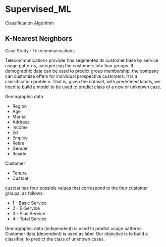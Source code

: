 # Supervised_ML
Classification Algorithm

## K-Nearest Neighbors

Case Study : Telecommunications 

Telecommunications provider has segmented its customer base by service usage patterns, categorizing the customers into four groups. If demographic data can be used to predict group membership, the company can customize offers for individual prospective customers. It is a classification problem. That is, given the dataset, with predefined labels, we need to build a model to be used to predict class of a new or unknown case.

Demographic data

* Region
* Age
* Marital
* Address
* Income
* Ed
* Employ
* Retire
* Gender
* Reside

Customer 

* Tenure
* Custcat

custcat has four possible values that correspond to the four customer groups, as follows: 
* 1 - Basic Service 
* 2 - E-Service 
* 3 - Plus Service 
* 4 - Total Service
  
Demographic data (independent) is used to predict usage patterns.
Customer data (dependent) is used as label
Our objective is to build a classifier, to predict the class of unknown cases. 
